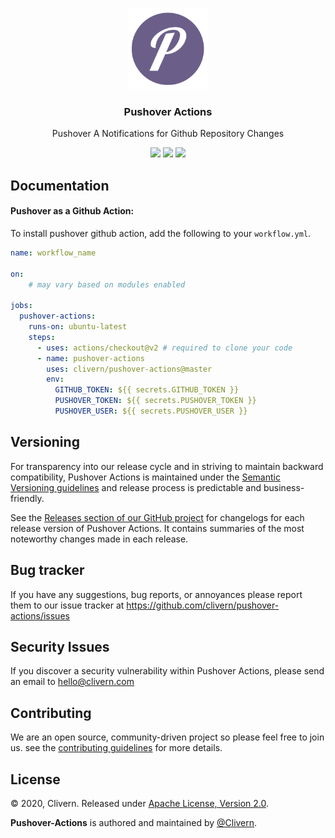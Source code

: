 <p align="center">
    <img alt="Pushover Actions Logo" src="https://raw.githubusercontent.com/Clivern/pushover-actions/master/assets/images/logo.png" height="130" />
    <h3 align="center">Pushover Actions</h3>
    <p align="center">Pushover A Notifications for Github Repository Changes</p>
    <p align="center">
        <a href="https://travis-ci.com/Clivern/pushover-actions"><img src="https://travis-ci.com/Clivern/pushover-actions.svg?branch=master"></a>
        <a href="https://github.com/Clivern/pushover-actions/releases"><img src="https://img.shields.io/badge/Version-0.0.3-red.svg"></a>
        <a href="https://github.com/Clivern/pushover-actions/blob/master/LICENSE"><img src="https://img.shields.io/badge/LICENSE-Apache--2.0-orange.svg"></a>
    </p>
</p>


## Documentation

#### Pushover as a Github Action:

To install pushover github action, add the following to your `workflow.yml`.

```yml
name: workflow_name

on:
    # may vary based on modules enabled

jobs:
  pushover-actions:
    runs-on: ubuntu-latest
    steps:
      - uses: actions/checkout@v2 # required to clone your code
      - name: pushover-actions
        uses: clivern/pushover-actions@master
        env:
          GITHUB_TOKEN: ${{ secrets.GITHUB_TOKEN }}
          PUSHOVER_TOKEN: ${{ secrets.PUSHOVER_TOKEN }}
          PUSHOVER_USER: ${{ secrets.PUSHOVER_USER }}
```


## Versioning

For transparency into our release cycle and in striving to maintain backward compatibility, Pushover Actions is maintained under the [Semantic Versioning guidelines](https://semver.org/) and release process is predictable and business-friendly.

See the [Releases section of our GitHub project](https://github.com/clivern/pushover-actions/releases) for changelogs for each release version of Pushover Actions. It contains summaries of the most noteworthy changes made in each release.


## Bug tracker

If you have any suggestions, bug reports, or annoyances please report them to our issue tracker at https://github.com/clivern/pushover-actions/issues


## Security Issues

If you discover a security vulnerability within Pushover Actions, please send an email to [hello@clivern.com](mailto:hello@clivern.com)


## Contributing

We are an open source, community-driven project so please feel free to join us. see the [contributing guidelines](CONTRIBUTING.md) for more details.


## License

© 2020, Clivern. Released under [Apache License, Version 2.0](https://www.apache.org/licenses/LICENSE-2.0).

**Pushover-Actions** is authored and maintained by [@Clivern](https://github.com/clivern).
